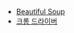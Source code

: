  * [Beautiful Soup](https://www.crummy.com/software/BeautifulSoup/bs4/doc/)
 * [크롬 드라이버](https://sites.google.com/a/chromium.org/chromedriver/downloads)
